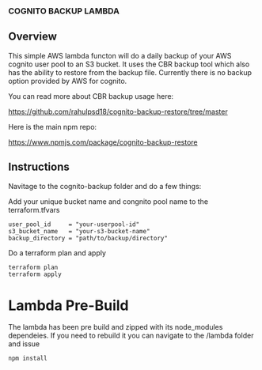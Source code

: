 ### COGNITO BACKUP LAMBDA

## Overview

This simple AWS lambda functon will do a daily backup of your AWS cognito user pool to an S3 bucket. It uses the CBR backup tool which also has the ability to restore from the backup file. Currently there is no backup option provided by AWS for cognito.

You can read more about CBR backup usage here: 

https://github.com/rahulpsd18/cognito-backup-restore/tree/master


Here is the main npm repo:

https://www.npmjs.com/package/cognito-backup-restore


## Instructions
Navitage to the cognito-backup folder and do a few things:

Add your unique bucket name and congnito pool name to the terraform.tfvars
```
user_pool_id     = "your-userpool-id"
s3_bucket_name   = "your-s3-bucket-name"
backup_directory = "path/to/backup/directory"
```


Do a terraform plan and apply
```
terraform plan
terraform apply
``` 

# Lambda Pre-Build

The lambda has been pre build and zipped with its node_modules dependeies. If you need to rebuild it you can navigate to the /lambda folder and issue 
```
npm install
```
